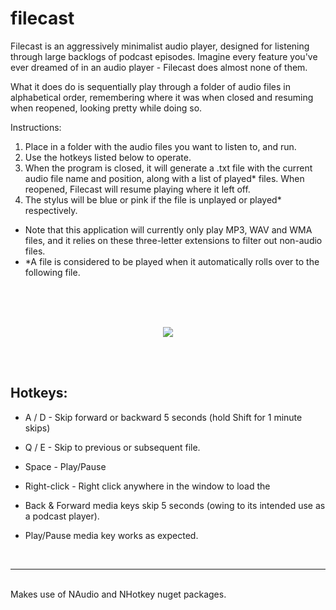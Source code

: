 # filecast

Filecast is an aggressively minimalist audio player, designed for listening through large backlogs of podcast episodes. Imagine every feature you've ever dreamed of in an audio player - Filecast does almost none of them.

What it does do is sequentially play through a folder of audio files in alphabetical order, remembering where it was when closed and resuming when reopened, looking pretty while doing so.

Instructions:
1) Place in a folder with the audio files you want to listen to, and run.
2) Use the hotkeys listed below to operate.
3) When the program is closed, it will generate a .txt file with the current audio file name and position, along with a list of played* files. When reopened, Filecast will resume playing where it left off.
4) The stylus will be blue or pink if the file is unplayed or played* respectively.

-	Note that this application will currently only play MP3, WAV and WMA files, and it relies on these three-letter extensions to filter out non-audio files.
-	*A file is considered to be played when it automatically rolls over to the following file. 

<br><br><br>
<p align="center">
<img src="https://user-images.githubusercontent.com/29918840/235314267-71107691-68c8-47bd-92ee-509e1921710a.png">
</p>
<br><br>

## Hotkeys:
- A / D - Skip forward or backward 5 seconds (hold Shift for 1 minute skips)
- Q / E - Skip to previous or subsequent file.
- Space - Play/Pause
- Right-click - Right click anywhere in the window to load the 

- Back & Forward media keys skip 5 seconds (owing to its intended use as a podcast player).
- Play/Pause media key works as expected.
<br>

_____________
<br>
Makes use of NAudio and NHotkey nuget packages.
